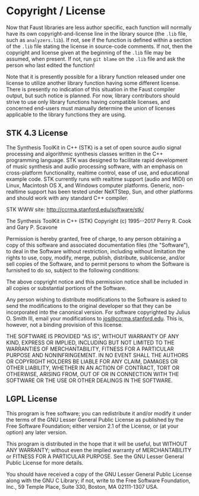 # Copyright / License

Now that Faust libraries are less author specific, each function will normally have its own copyright-and-license line in the library source (the `.lib` file, such as `analyzers.lib`). If not, see if the function is defined within a section of the `.lib` file stating the license in source-code comments.  If not, then the copyright and license given at the beginning of the `.lib` file may be assumed, when present.  If not, run `git blame` on the `.lib` file and ask the person who last edited the function!

Note that it is presently possible for a library function released under one license to utilize another library function having some different license.  There is presently no indication of this situation in the Faust compiler output, but such notice is planned.  For now, library contributors should strive to use only library functions having compatible licenses, and concerned end-users must manually determine the union of licenses applicable to the library functions they are using.

## STK 4.3 License

The Synthesis ToolKit in C++ (STK) is a set of open source audio signal processing and algorithmic synthesis classes written in the C++ programming language. STK was designed to facilitate rapid development of music synthesis and audio processing software, with an emphasis on cross-platform functionality, realtime control, ease of use, and educational example code.  STK currently runs with realtime support (audio and MIDI) on Linux, Macintosh OS X, and Windows computer platforms. Generic, non-realtime support has been tested under NeXTStep, Sun, and other platforms and should work with any standard C++ compiler.

STK WWW site: <http://ccrma.stanford.edu/software/stk/>

The Synthesis ToolKit in C++ (STK) Copyright (c) 1995--2017 Perry R. Cook and Gary P. Scavone

Permission is hereby granted, free of charge, to any person obtaining a copy of this software and associated documentation files (the "Software"), to deal in the Software without restriction, including without limitation the rights to use, copy, modify, merge, publish, distribute, sublicense, and/or sell copies of the Software, and to permit persons to whom the Software is furnished to do so, subject to the following conditions:

The above copyright notice and this permission notice shall be included in all copies or substantial portions of the Software.

Any person wishing to distribute modifications to the Software is asked to send the modifications to the original developer so that they can be incorporated into the canonical version.  For software copyrighted by Julius O. Smith III, email your modifications to <jos@ccrma.stanford.edu>.  This is, however, not a binding provision of this license.

THE SOFTWARE IS PROVIDED "AS IS", WITHOUT WARRANTY OF ANY KIND, EXPRESS OR IMPLIED, INCLUDING BUT NOT LIMITED TO THE WARRANTIES OF MERCHANTABILITY, FITNESS FOR A PARTICULAR PURPOSE AND NONINFRINGEMENT.  IN NO EVENT SHALL THE AUTHORS OR COPYRIGHT HOLDERS BE LIABLE FOR ANY CLAIM, DAMAGES OR OTHER LIABILITY, WHETHER IN AN ACTION OF CONTRACT, TORT OR OTHERWISE, ARISING FROM, OUT OF OR IN CONNECTION WITH THE SOFTWARE OR THE USE OR OTHER DEALINGS IN THE SOFTWARE.

## LGPL License

This program is free software; you can redistribute it and/or modify it under the terms of the GNU Lesser General Public License as published by the Free Software Foundation; either version 2.1 of the License, or (at your option) any later version.

This program is distributed in the hope that it will be useful, but WITHOUT ANY WARRANTY; without even the implied warranty of MERCHANTABILITY or FITNESS FOR A PARTICULAR PURPOSE.  See the GNU Lesser General Public License for more details.

You should have received a copy of the GNU Lesser General Public License along with the GNU C Library; if not, write to the Free Software Foundation, Inc., 59 Temple Place, Suite 330, Boston, MA 02111-1307 USA.
